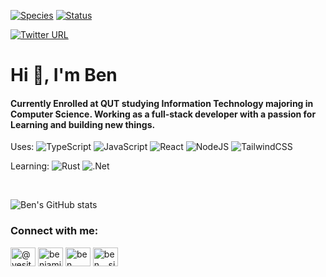 [![Species](https://img.shields.io/badge/Species-Homo_sapiens-success?style=flat-square&logo=mailchimp&logoColor=white)](https://en.wikipedia.org/wiki/Homo_sapiens)
[![Status](https://img.shields.io/badge/Status-Stable-success?style=flat-square&logo=gravatar&logoColor=white)](https://en.wikipedia.org/wiki/Life)
<!-- ![](https://komarev.com/ghpvc/?username=BenSimmers&style=flat-square) -->
[![Twitter URL](https://img.shields.io/twitter/url/https/twitter.com/bukotsunikki.svg?style=social&label=Follow%20@YesItsmeBen)](https://twitter.com/YesItsmeBen)

# Hi 👋, I'm Ben
#### Currently Enrolled at QUT studying Information Technology majoring in Computer Science. Working as a full-stack developer with a passion for Learning and building new things.

Uses:
![TypeScript](https://img.shields.io/badge/typescript-%23007ACC.svg?style=for-the-badge&logo=typescript&logoColor=white)
![JavaScript](https://img.shields.io/badge/javascript-%23323330.svg?style=for-the-badge&logo=javascript&logoColor=%23F7DF1E)
![React](https://img.shields.io/badge/react-%2320232a.svg?style=for-the-badge&logo=react&logoColor=%2361DAFB)
![NodeJS](https://img.shields.io/badge/node.js-6DA55F?style=for-the-badge&logo=node.js&logoColor=white)
![TailwindCSS](https://img.shields.io/badge/tailwindcss-%2338B2AC.svg?style=for-the-badge&logo=tailwind-css&logoColor=white) <br/>

Learning: 
![Rust](https://img.shields.io/badge/rust-%23000000.svg?style=for-the-badge&logo=rust&logoColor=white)
![.Net](https://img.shields.io/badge/.NET-5C2D91?style=for-the-badge&logo=.net&logoColor=white)


<br/>


<!-- 
- What i usually use: <br/>
![NodeJS](https://www.vectorlogo.zone/logos/nodejs/nodejs-icon.svg)
![React](https://www.vectorlogo.zone/logos/reactjs/reactjs-icon.svg)
![Tailwind](https://www.vectorlogo.zone/logos/tailwindcss/tailwindcss-icon.svg)
<img src="https://upload.wikimedia.org/wikipedia/commons/6/6a/JavaScript-logo.png" width="65" height="64">
![TypeScript](https://www.vectorlogo.zone/logos/typescriptlang/typescriptlang-icon.svg)


- What I'm Learning and using more: <br/>
![Rust](https://www.vectorlogo.zone/logos/rust-lang/rust-lang-icon.svg)
![DotNet](https://www.vectorlogo.zone/logos/dotnet/dotnet-icon.svg)

 -->
<!-- ## Languages, Tools and Frameworks i have used:

### Languages
![Python](https://www.vectorlogo.zone/logos/python/python-icon.svg)
![Java](https://www.vectorlogo.zone/logos/java/java-icon.svg)
![HTML](https://www.vectorlogo.zone/logos/w3_html5/w3_html5-icon.svg)
![CSS](https://www.vectorlogo.zone/logos/w3_css/w3_css-icon.svg)
<img src="https://upload.wikimedia.org/wikipedia/commons/6/6a/JavaScript-logo.png" width="65" height="64">
![TypeScript](https://www.vectorlogo.zone/logos/typescriptlang/typescriptlang-icon.svg)
![Rust](https://www.vectorlogo.zone/logos/rust-lang/rust-lang-icon.svg)
<img src="https://upload.wikimedia.org/wikipedia/commons/8/87/Sql_data_base_with_logo.png" width="140" height="65"/>
<img src="https://cdn.worldvectorlogo.com/logos/c-1.svg" width="65" height="65"/>
<img src="https://cdn.worldvectorlogo.com/logos/c--4.svg" width="65" height="65"/>


### Tools
![Docker](https://www.vectorlogo.zone/logos/docker/docker-icon.svg)
![Git](https://www.vectorlogo.zone/logos/git-scm/git-scm-icon.svg)
![GitHub](https://www.vectorlogo.zone/logos/github/github-icon.svg)
![Linux](https://www.vectorlogo.zone/logos/linux/linux-icon.svg)
![Windows](https://www.vectorlogo.zone/logos/microsoft/microsoft-icon.svg)
![MacOS](https://www.vectorlogo.zone/logos/apple/apple-icon.svg)
![VSCode](https://www.vectorlogo.zone/logos/visualstudio_code/visualstudio_code-icon.svg)
![IntelliJ](https://www.vectorlogo.zone/logos/jetbrains/jetbrains-icon.svg)
![MySQL](https://www.vectorlogo.zone/logos/mysql/mysql-icon.svg)
![NeoVim](https://www.vectorlogo.zone/logos/neovimio/neovimio-icon.svg)

### Frameworks & Libraries
![NodeJS](https://www.vectorlogo.zone/logos/nodejs/nodejs-icon.svg)
![React](https://www.vectorlogo.zone/logos/reactjs/reactjs-icon.svg)
![Flask](https://www.vectorlogo.zone/logos/pocoo_flask/pocoo_flask-icon.svg)
![DotNet](https://www.vectorlogo.zone/logos/dotnet/dotnet-icon.svg)
![Redis](https://www.vectorlogo.zone/logos/redis/redis-icon.svg)
![Express](https://www.vectorlogo.zone/logos/expressjs/expressjs-icon.svg)
![Tailwind](https://www.vectorlogo.zone/logos/tailwindcss/tailwindcss-icon.svg)
![Bootstrap](https://www.vectorlogo.zone/logos/getbootstrap/getbootstrap-icon.svg)
<img src="https://mui.com/static/logo.png" width="65" height="65"/> -->

<!-- <img src="https://github-readme-stats.vercel.app/api/top-langs/?username=bensimmers&layout=compact"/> -->

![Ben's GitHub stats](https://github-readme-stats.vercel.app/api?username=BenSimmers&show_icons=true&theme=dark)


<!-- ![Ben's github activity graph](https://github-readme-activity-graph.cyclic.app/graph?username=BenSimmers&theme=react) -->


<h3 align="left">Connect with me:</h3>
<p align="left">
    <a href="https://twitter.com/@yesitsmeben" target="blank"><img align="center"
            src="https://raw.githubusercontent.com/rahuldkjain/github-profile-readme-generator/master/src/images/icons/Social/twitter.svg"
            alt="@yesitsmeben" height="30" width="40" /></a>
    <a href="https://www.linkedin.com/in/benjamin-simmers-45385b236/" target="blank"><img align="center"
            src="https://raw.githubusercontent.com/rahuldkjain/github-profile-readme-generator/master/src/images/icons/Social/linked-in-alt.svg"
            alt="benjamin (ben) simmers" height="30" width="40" /></a>
    <a href="https://www.facebook.com/ben.simmers.794/" target="blank"><img align="center"
            src="https://raw.githubusercontent.com/rahuldkjain/github-profile-readme-generator/master/src/images/icons/Social/facebook.svg"
            alt="ben simmers" height="30" width="40" /></a>
    <a href="https://instagram.com/ben._.simm3rs" target="blank"><img align="center"
            src="https://raw.githubusercontent.com/rahuldkjain/github-profile-readme-generator/master/src/images/icons/Social/instagram.svg"
            alt="ben._.simm3rs" height="30" width="40" /></a>
</p>
